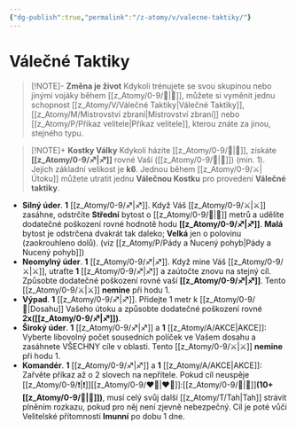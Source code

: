 ```yaml
---
{"dg-publish":true,"permalink":"/z-atomy/v/valecne-taktiky/"}
---
```


# Válečné Taktiky
>[!NOTE]- **Změna je život**
>Kdykoli trénujete se svou skupinou nebo jinými vojáky během [[z_Atomy/0-9/🔋\|🔋]], můžete si vyměnit jednu schopnost [[z_Atomy/V/Válečné Taktiky\|Válečné Taktiky]], [[z_Atomy/M/Mistrovství zbraní\|Mistrovství zbraní]] nebo [[z_Atomy/P/Příkaz velitele\|Příkaz velitele]], kterou znáte za jinou, stejného typu.

> [!NOTE]+ **Kostky Války**
> Kdykoli házíte [[z_Atomy/0-9/🏁\|🏁]], získáte **[[z_Atomy/0-9/♐\|♐]]** rovné Vaší ([[z_Atomy/0-9/📖\|📖]]) (min. 1). Jejich základní velikost je **k6**. Jednou během [[z_Atomy/0-9/⚔️\|Útoku]] můžete utratit jednu **Válečnou Kostku** pro provedení **Válečné taktiky**.

- **Silný úder**. **1** [[z_Atomy/0-9/♐\|♐]]. Když Váš [[z_Atomy/0-9/⚔️\|⚔️]] zasáhne, odstrčíte **Střední** bytost o [[z_Atomy/0-9/💪\|💪]] metrů a udělíte dodatečné poškození rovné hodnotě hodu **[[z_Atomy/0-9/♐\|♐]]**. **Malá** bytost je odstrčena dvakrát tak daleko; **Velká** jen o polovinu (zaokrouhleno dolů). (viz [[z_Atomy/P/Pády a Nucený pohyb\|Pády a Nucený pohyb]])
⠀
- **Neomylný úder**. **1** [[z_Atomy/0-9/♐\|♐]]. Když mine Váš [[z_Atomy/0-9/⚔️\|⚔️]], utraťte **1** [[z_Atomy/0-9/♐\|♐]] a zaútočte znovu na stejný cíl. Způsobte dodatečné poškození rovné vaší **[[z_Atomy/0-9/♐\|♐]]**. Tento [[z_Atomy/0-9/⚔️\|⚔️]] **nemine** při hodu 1.
⠀
- **Výpad**. **1** [[z_Atomy/0-9/♐\|♐]]. Přidejte 1 metr k [[z_Atomy/0-9/🫱\|Dosahu]] Vašeho útoku a způsobte dodatečné poškození rovné **2x([[z_Atomy/0-9/♐\|♐]])**.
⠀
- **Široký úder**. **1** [[z_Atomy/0-9/♐\|♐]] a **1** [[z_Atomy/A/AKCE\|AKCE]]: Vyberte libovolný počet sousedních políček ve Vašem dosahu a zasáhnete VŠECHNY cíle v oblasti. Tento [[z_Atomy/0-9/⚔️\|⚔️]] **nemine** při hodu 1.
⠀
- **Komandér**. **1** [[z_Atomy/0-9/♐\|♐]] a **1** [[z_Atomy/A/AKCE\|AKCE]]: Zařvěte příkaz až o 2 slovech na nepřítele. Pokud cíl neuspěje [[z_Atomy/0-9/❗\|❗]][[z_Atomy/0-9/❤️‍🔥\|❤️‍🔥]]:[[z_Atomy/0-9/📶\|📶]]**(10+[[z_Atomy/0-9/📖\|📖]])**, musí celý svůj další [[z_Atomy/T/Tah\|Tah]] strávit plněním rozkazu, pokud pro něj není zjevně nebezpečný. Cíl je poté vůči Velitelské přítomnosti **Imunní** po dobu 1 dne.